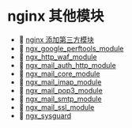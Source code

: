 # nginx 其他模块

* 📄 [nginx 添加第三方模块](siyuan://blocks/20240408214246-htrs4md)
* 📄 [ngx_google_perftools_module](siyuan://blocks/20240801114023-da8xftm)
* 📄 [ngx_http_waf_module](siyuan://blocks/20240408214513-q99b4m1)
* 📄 [ngx_mail_auth_http_module](siyuan://blocks/20240801114200-f6fv3nf)
* 📄 [ngx_mail_core_module](siyuan://blocks/20240801114118-b8f1k8u)
* 📄 [ngx_mail_imap_module](siyuan://blocks/20240801114359-dck3r6e)
* 📄 [ngx_mail_pop3_module](siyuan://blocks/20240801114423-oa0i8cd)
* 📄 [ngx_mail_smtp_module](siyuan://blocks/20240801114444-9hyz382)
* 📄 [ngx_mail_ssl_module](siyuan://blocks/20240801114249-nq8wwgf)
* 📄 [ngx_sysguard](siyuan://blocks/20240801115341-feoxhv2)

　　‍

